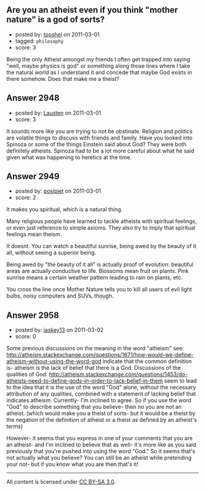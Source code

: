 ## Are you an atheist even if you think "mother nature" is a god of sorts?

- posted by: [tooshel](https://stackexchange.com/users/-1/817-tooshel) on 2011-03-01
- tagged: `philosophy`
- score: 3


Being the only Atheist amongst my friends I often get trapped into saying "well, maybe physics is god" or something along those lines where I take the natural world as I understand it and concede that maybe God exists in there somehow. Does that make me a theist?


## Answer 2948

- posted by: [Lausten](https://stackexchange.com/users/-1/584-lausten) on 2011-03-01
- score: 3

It sounds more like you are trying to not be obstinate. Religion and politics are volatile things to discuss with friends and family. Have you looked into Spinoza or some of the things Einstein said about God? They were both definitely atheists. Spinoza had to be a lot more careful about what he said given what was happening to heretics at the time.


## Answer 2949

- posted by: [posipiet](https://stackexchange.com/users/-1/1169-posipiet) on 2011-03-01
- score: 2

It makes you spiritual, which is a natural thing. 

Many religious people have learned to tackle atheists with spiritual feelings, or even just reference to simple axioms. They also try to imply that spiritual feelings mean theism. 

It doesnt. You can watch a beautiful sunrise, being awed by the beauty of it all, without seeing a superior being. 

Being awed by "the beauty of it all" is actually proof of evolution: beautiful areas are actually conductive to life. Blossoms mean fruit on plants. Pink sunrise means a certain weather pattern leading to rain on plants, etc. 

You cross the line once Mother Nature tells you to kill all users of evil light bulbs, noisy computers and SUVs, though. 



## Answer 2958

- posted by: [jaskey13](https://stackexchange.com/users/-1/1107-jaskey13) on 2011-03-02
- score: 0

Some previous discussions on the meaning in the word "atheism"  see: http://atheism.stackexchange.com/questions/1671/how-would-we-define-atheism-without-using-the-word-god indicate that the common definition is- atheism is the lack of belief that there is a God. Discussions of the qualities of God: http://atheism.stackexchange.com/questions/1453/do-atheists-need-to-define-gods-in-order-to-lack-belief-in-them seem to lead to the idea that it is the use of the word "God" alone, without the necessary attribution of any qualities, combined with a statement of lacking belief that indicates atheism. Currently- I'm inclined to agree. So if you use the word "God" to describe something that you believe- then no you are not an atheist. (which would make you a theist of sorts- but it would be a theist by the negation of the definition of atheist or a theist as defined by an atheist's terms) 

However- it seems that you express in one of your comments that you are an atheist- and I'm inclined to believe that as well- it's more like as you said previously that you're pushed into using the word "God." So it seems that's not actually what you believe? You can still be an atheist while pretending your not- but if you know what you are then that's it!     



---

All content is licensed under [CC BY-SA 3.0](https://creativecommons.org/licenses/by-sa/3.0/).
